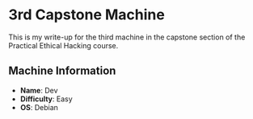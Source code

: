 # 3rd Capstone Machine
This is my write-up for the third machine in the capstone section of the Practical Ethical Hacking course.

## Machine Information
- **Name**: Dev
- **Difficulty**: Easy
- **OS**: Debian

